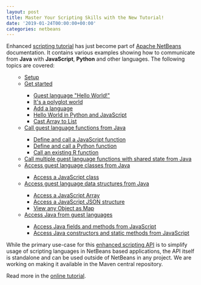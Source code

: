 ```yaml
---
layout: post
title: Master Your Scripting Skills with the New Tutorial!
date: '2019-01-24T00:00:00+00:00'
categories: netbeans
---
```

Enhanced <a href="http://bits.netbeans.org/dev/javadoc//org-netbeans-libs-graalsdk/org/netbeans/libs/graalsdk/package-summary.html">scripting tutorial</a> has just become part of <a href="http://netbeans.apache.org">Apache NetBeans</a> documentation. It contains various examples showing how to communicate from <b>Java</b> with <b>JavaScript</b>, <b>Python</b> and other languages. The following topics are covered:

<ul>
<ul>
<li><a href="http://bits.netbeans.org/dev/javadoc/org-netbeans-libs-graalsdk/org/netbeans/libs/graalsdk/package-summary.html#Setup">Setup</a></li>
<li><a href="http://bits.netbeans.org/dev/javadoc/org-netbeans-libs-graalsdk/org/netbeans/libs/graalsdk/package-summary.html#Get_started">Get started</a></li>
<ul>
<li><a href="http://bits.netbeans.org/dev/javadoc/org-netbeans-libs-graalsdk/org/netbeans/libs/graalsdk/package-summary.html#Guest_language_"Hello_World!"">Guest language "Hello World!"</a></li>
<li><a href="http://bits.netbeans.org/dev/javadoc/org-netbeans-libs-graalsdk/org/netbeans/libs/graalsdk/package-summary.html#It's_a_polyglot_world">It's a polyglot world</a></li>
<li><a href="http://bits.netbeans.org/dev/javadoc/org-netbeans-libs-graalsdk/org/netbeans/libs/graalsdk/package-summary.html#Add_a_language">Add a language</a></li>
<li><a href="http://bits.netbeans.org/dev/javadoc/org-netbeans-libs-graalsdk/org/netbeans/libs/graalsdk/package-summary.html#Hello_World_in_Python_and_JavaScript">Hello World in Python and JavaScript</a></li>
<li><a href="http://bits.netbeans.org/dev/javadoc/org-netbeans-libs-graalsdk/org/netbeans/libs/graalsdk/package-summary.html#Cast_Array_to_List">Cast Array to List</a></li>
</ul>
<li><a href="http://bits.netbeans.org/dev/javadoc/org-netbeans-libs-graalsdk/org/netbeans/libs/graalsdk/package-summary.html#Call_guest_language_functions_from_Java">Call guest language functions from Java</a></li>
<ul>
<li><a href="http://bits.netbeans.org/dev/javadoc/org-netbeans-libs-graalsdk/org/netbeans/libs/graalsdk/package-summary.html#Define_and_call_a_JavaScript_function">Define and call a JavaScript function</a></li>
<li><a href="http://bits.netbeans.org/dev/javadoc/org-netbeans-libs-graalsdk/org/netbeans/libs/graalsdk/package-summary.html#Define_and_call_a_Python_function">Define and call a Python function</a></li>
<li><a href="http://bits.netbeans.org/dev/javadoc/org-netbeans-libs-graalsdk/org/netbeans/libs/graalsdk/package-summary.html#Call_an_existing_R_function">Call an existing R function</a></li>
</ul>
<li><a href="http://bits.netbeans.org/dev/javadoc/org-netbeans-libs-graalsdk/org/netbeans/libs/graalsdk/package-summary.html#Call_multiple_guest_language_functions_with_shared_state_from_Java">Call multiple guest language functions with shared state from Java</a></li>
<li><a href="http://bits.netbeans.org/dev/javadoc/org-netbeans-libs-graalsdk/org/netbeans/libs/graalsdk/package-summary.html#Access_guest_language_classes_from_Java">Access guest language classes from Java</a></li>
<ul>
<li><a href="http://bits.netbeans.org/dev/javadoc/org-netbeans-libs-graalsdk/org/netbeans/libs/graalsdk/package-summary.html#Access_a_JavaScript_class">Access a JavaScript class</a></li>
</ul>
<li><a href="http://bits.netbeans.org/dev/javadoc/org-netbeans-libs-graalsdk/org/netbeans/libs/graalsdk/package-summary.html#Access_guest_language_data_structures_from_Java">Access guest language data structures from Java</a></li>
<ul>
<li><a href="http://bits.netbeans.org/dev/javadoc/org-netbeans-libs-graalsdk/org/netbeans/libs/graalsdk/package-summary.html#Access_a_JavaScript_Array">Access a JavaScript Array</a></li>
<li><a href="http://bits.netbeans.org/dev/javadoc/org-netbeans-libs-graalsdk/org/netbeans/libs/graalsdk/package-summary.html#Access_a_JavaScript_JSON_structure">Access a JavaScript JSON structure</a></li>
<li><a href="http://bits.netbeans.org/dev/javadoc/org-netbeans-libs-graalsdk/org/netbeans/libs/graalsdk/package-summary.html#View_any_Object_as_Map">View any Object as Map</a></li>
</ul>
<li><a href="http://bits.netbeans.org/dev/javadoc/org-netbeans-libs-graalsdk/org/netbeans/libs/graalsdk/package-summary.html#Access_Java_from_guest_languages">Access Java from guest languages</a></li>
<ul>
<li><a href="http://bits.netbeans.org/dev/javadoc/org-netbeans-libs-graalsdk/org/netbeans/libs/graalsdk/package-summary.html#Access_Java_fields_and_methods_from_JavaScript">Access Java fields and methods from JavaScript</a></li>
<li><a href="http://bits.netbeans.org/dev/javadoc/org-netbeans-libs-graalsdk/org/netbeans/libs/graalsdk/package-summary.html#Access_Java_constructors_and_static_methods_from_JavaScript">Access Java constructors and static methods from JavaScript</a></li>
</ul>
</ul>
</ul>

While the primary use-case for this <a href="http://bits.netbeans.org/dev/javadoc/org-netbeans-api-scripting/">enhanced scripting API</a> is to simplify usage of scripting languages in NetBeans based applications, the API itself is standalone and can be used outside of NetBeans in any project. We are working on making it available in the Maven central repository.
<p>
Read more in the <a href="http://bits.netbeans.org/dev/javadoc/org-netbeans-libs-graalsdk/org/netbeans/libs/graalsdk/package-summary.html">online tutorial</a>.

